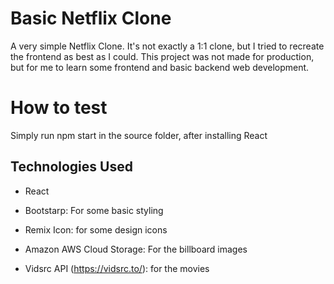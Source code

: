 # Basic Netflix Clone

A very simple Netflix Clone. It's not exactly a 1:1 clone, but I tried to recreate the frontend as best as I could. 
This project was not made for production, but for me to learn some frontend and basic backend web development.

# How to test

Simply run npm start in the source folder, after installing React 


## Technologies Used

* React

* Bootstarp: For some basic styling

* Remix Icon: for some design icons

* Amazon AWS Cloud Storage: For the billboard images

* Vidsrc API (https://vidsrc.to/): for the movies




